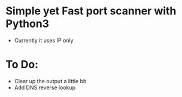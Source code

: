 # Simple yet Fast port scanner with Python3 
- Currently it uses IP only

# To Do:
- Clear up the output a little bit
- Add DNS reverse lookup 



